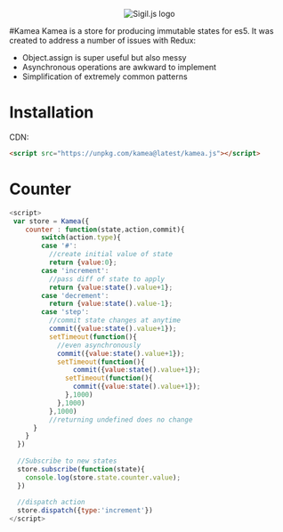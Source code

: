 <p align="center">
  <img src="https://upload.wikimedia.org/wikipedia/commons/thumb/0/09/Squaredcircle.svg/64px-Squaredcircle.svg.png" alt="Sigil.js logo"/>
</p>

#Kamea
Kamea is a store for producing immutable states for es5. It was created to address a number of issues with Redux:
* Object.assign is super useful but also messy
* Asynchronous operations are awkward to implement
* Simplification of extremely common patterns

# Installation
CDN:
```html
<script src="https://unpkg.com/kamea@latest/kamea.js"></script>
```

# Counter

```javascript
<script>
 var store = Kamea({
    counter : function(state,action,commit){
    	switch(action.type){
        case '#':
          //create initial value of state
          return {value:0};
      	case 'increment':
          //pass diff of state to apply
          return {value:state().value+1};
        case 'decrement':
          return {value:state().value-1};
        case 'step':
          //commit state changes at anytime
          commit({value:state().value+1});
          setTimeout(function(){
            //even asynchronously
          	commit({value:state().value+1});
            setTimeout(function(){
          		commit({value:state().value+1});
              setTimeout(function(){
                commit({value:state().value+1});
              },1000)
  	        },1000)
          },1000)
          //returning undefined does no change
      }
    }
  })
  
  //Subscribe to new states
  store.subscribe(function(state){
  	console.log(store.state.counter.value);
  })
  
  //dispatch action
  store.dispatch({type:'increment'})
</script>
```
